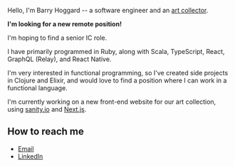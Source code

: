 Hello, I'm Barry Hoggard -- a software engineer and an [art collector](https://www.hoggardwagner.org/).

**I'm looking for a new remote position!**

I'm hoping to find a senior IC role.

I have primarily programmed in Ruby, along with Scala, TypeScript, React, GraphQL (Relay), and React Native.

I'm very interested in functional programming, so I've created side projects in Clojure and Elixir, and would love to find a position where I can work in a functional language.

I'm currently working on a new front-end website for our art collection, using [sanity.io](https://www.sanity.io/) and [Next.js](https://nextjs.org/).

## How to reach me

* [Email](mailto:bhoggard@gmail.com)
* [LinkedIn](https://www.linkedin.com/in/barry-hoggard/)

<!--
**bhoggard/bhoggard** is a ✨ _special_ ✨ repository because its `README.md` (this file) appears on your GitHub profile.

Here are some ideas to get you started:

- 🔭 I’m currently working on ...
- 🌱 I’m currently learning ...
- 👯 I’m looking to collaborate on ...
- 🤔 I’m looking for help with ...
- 💬 Ask me about ...
- 📫 How to reach me: ...
- 😄 Pronouns: ...
- ⚡ Fun fact: ...
-->
